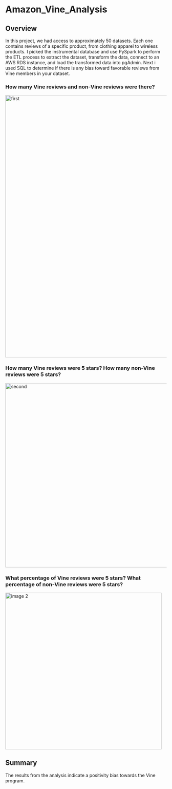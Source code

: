 # Amazon_Vine_Analysis

## Overview
In this project, we had access to approximately 50 datasets. Each one contains reviews of a specific product, from clothing apparel to wireless products. I picked the instrumental database and use PySpark to perform the ETL process to extract the dataset, transform the data, connect to an AWS RDS instance, and load the transformed data into pgAdmin. Next i used SQL to determine if there is any bias toward favorable reviews from Vine members in your dataset.

### How many Vine reviews and non-Vine reviews were there?

<img width="817" alt="first" src="https://user-images.githubusercontent.com/108194577/196841439-bd192a8b-d8d3-4ea9-a295-c6a821038aac.PNG">

### How many Vine reviews were 5 stars? How many non-Vine reviews were 5 stars?

<img width="574" alt="second" src="https://user-images.githubusercontent.com/108194577/196841465-90a5d491-beb2-46e5-967c-edcf83e95879.PNG">

### What percentage of Vine reviews were 5 stars? What percentage of non-Vine reviews were 5 stars?

<img width="488" alt="image 2" src="https://user-images.githubusercontent.com/108194577/196841229-f915041c-72f7-4fa5-915d-25dc806842a4.PNG">

## Summary
The results from the analysis indicate a positivity bias towards the Vine program. 
